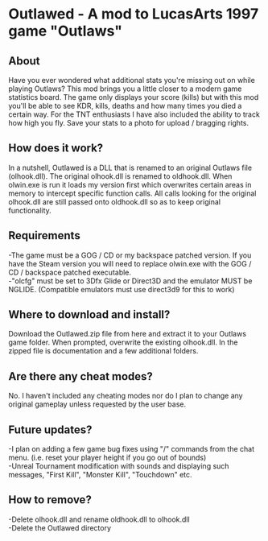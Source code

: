 # Outlawed - A mod to LucasArts 1997 game "Outlaws"
## About
Have you ever wondered what additional stats you're missing out on while playing Outlaws? This mod brings you a little closer to a modern game statistics board. The game only displays your score (kills) but with this mod you'll be able to see KDR, kills, deaths and how many times you died a certain way. For the TNT enthusiasts I have also included the ability to track how high you fly. Save your stats to a photo for upload / bragging rights.

## How does it work?
In a nutshell, Outlawed is a DLL that is renamed to an original Outlaws file (olhook.dll). The original olhook.dll is renamed to oldhook.dll. When olwin.exe is run it loads my version first which overwrites certain areas in memory to intercept specific function calls. All calls looking for the original olhook.dll are still passed onto oldhook.dll so as to keep original functionality.

## Requirements
-The game must be a GOG / CD or my backspace patched version. If you have the Steam version you will need to replace olwin.exe with the GOG / CD / backspace patched executable.   
-"olcfg" must be set to 3Dfx Glide or Direct3D and the emulator MUST be NGLIDE. (Compatible emulators must use direct3d9 for this to work)  

## Where to download and install?
Download the Outlawed.zip file from here and extract it to your Outlaws game folder. When prompted, overwrite the existing olhook.dll. In the zipped file is documentation and a few additional folders.

## Are there any cheat modes?
No. I haven't included any cheating modes nor do I plan to change any original gameplay unless requested by the user base.

## Future updates?
-I plan on adding a few game bug fixes using "/" commands from the chat menu. (i.e. reset your player height if you go out of bounds)  
-Unreal Tournament modification with sounds and displaying such messages, "First Kill", "Monster Kill", "Touchdown" etc.

## How to remove?
-Delete olhook.dll and rename oldhook.dll to olhook.dll  
-Delete the Outlawed directory
